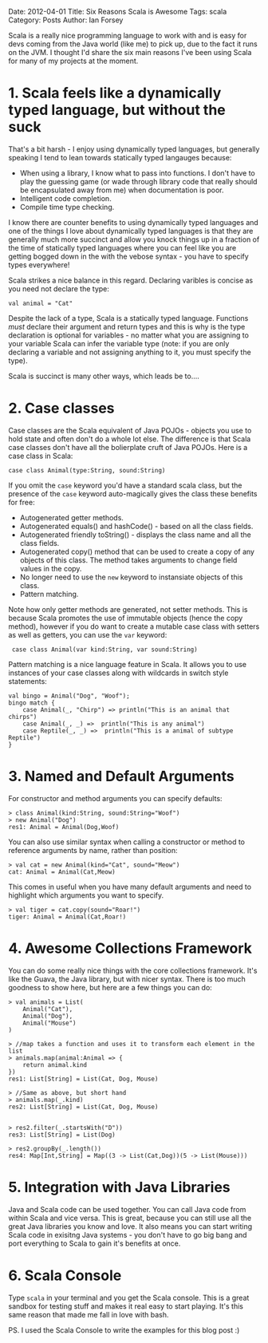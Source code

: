 Date: 2012-04-01
Title: Six Reasons Scala is Awesome
Tags: scala
Category: Posts
Author: Ian Forsey

Scala is a really nice programming language to work with and is easy for devs coming from the Java world (like me) to pick up, due to the fact it runs on the JVM. I thought I'd share the six main reasons I've been using Scala for many of my projects at the moment.

# 1. Scala feels like a dynamically typed language, but without the suck

That's a bit harsh - I enjoy using dynamically typed languages, but generally speaking I tend to lean towards statically typed langauges because:

 * When using a library, I know what to pass into functions. I don't have to play the guessing game (or wade through library code that really should be encapsulated away from me) when documentation is poor.
 * Intelligent code completion.
 * Compile time type checking.

I know there are counter benefits to using dynamically typed languages and one of the things I love about dynamically typed languages is that they are generally much more succinct and allow you knock things up in a fraction of the time of statically typed languages where you can feel like you are getting bogged down in the with the vebose syntax - you have to specify types everywhere!

Scala strikes a nice balance in this regard. Declaring varibles is concise as you need not declare the type:

    val animal = "Cat"
    
Despite the lack of a type, Scala is a statically typed language. Functions _must_ declare their argument and return types and this is why is the type declaration is optional for variables - no matter what you are assigning to your variable Scala can infer the variable type (note: if you are only declaring a variable and not assigning anything to it, you must specify the type).

Scala is succinct is many other ways, which leads be to....

# 2. Case classes

Case classes are the Scala equivalent of Java POJOs - objects you use to hold state and often don't do a whole lot else. The difference is that Scala case classes don't have all the bolierplate cruft of Java POJOs. Here is a case class in Scala:

    case class Animal(type:String, sound:String)

If you omit the `case` keyword you'd have a standard scala class, but the presence of the `case` keyword auto-magically gives the class these benefits for free:

 * Autogenerated getter methods.
 * Autogenerated equals() and hashCode() - based on all the class fields.
 * Autogenerated friendly toString() - displays the class name and all the class fields.
 * Autogenerated copy() method that can be used to create a copy of any objects of this class. The method takes arguments to change field values in the copy.
 * No longer need to use the `new` keyword to instansiate objects of this class.
 * Pattern matching.

Note how only getter methods are generated, not setter methods. This is because Scala promotes the use of immutable objects (hence the copy method), however if you do want to create a mutable case class with setters as well as getters, you can use the `var` keyword:

     case class Animal(var kind:String, var sound:String)

Pattern matching is a nice language feature in Scala. It allows you to use instances of your case classes along with wildcards in switch style statements:

    val bingo = Animal("Dog", "Woof");
    bingo match {
        case Animal(_, "Chirp") => println("This is an animal that chirps")
        case Animal(_, _) =>  println("This is any animal")
        case Reptile(_, _) =>  println("This is a animal of subtype Reptile")
    }

# 3. Named and Default Arguments

For constructor and method arguments you can specify defaults:

    > class Animal(kind:String, sound:String="Woof")
    > new Animal("Dog")
    res1: Animal = Animal(Dog,Woof)

You can also use similar syntax when calling a constructor or method to reference arguments by name, rather than position:

    > val cat = new Animal(kind="Cat", sound="Meow")
    cat: Animal = Animal(Cat,Meow)


This comes in useful when you have many default arguments and need to highlight which arguments you want to specify.

    > val tiger = cat.copy(sound="Roar!")
    tiger: Animal = Animal(Cat,Roar!)

# 4. Awesome Collections Framework

You can do some really nice things with the core collections framework. It's like the Guava, the Java library, but with nicer syntax. There is too much goodness to show here, but here are a few things you can do:

    > val animals = List(
        Animal("Cat"),
        Animal("Dog"),
        Animal("Mouse")
    )

    > //map takes a function and uses it to transform each element in the list
    > animals.map(animal:Animal => {
        return animal.kind
    })
    res1: List[String] = List(Cat, Dog, Mouse)

    > //Same as above, but short hand
    > animals.map(_.kind)
    res2: List[String] = List(Cat, Dog, Mouse)


    > res2.filter(_.startsWith("D"))
    res3: List[String] = List(Dog)

    > res2.groupBy(_.length())
    res4: Map[Int,String] = Map((3 -> List(Cat,Dog))(5 -> List(Mouse)))

# 5. Integration with Java Libraries

Java and Scala code can be used together. You can call Java code from within Scala and vice versa. This is great, because you can still use all the great Java libraries you know and love. It also means you can start writing Scala code in exisitng Java systems - you don't have to go big bang and port everything to Scala to gain it's benefits at once.

# 6. Scala Console

Type `scala` in your terminal and you get the Scala console. This is a great sandbox for testing stuff and makes it real easy to start playing. It's this same reason that made me fall in love with bash. 

PS. I used the Scala Console to write the examples for this blog post :)
